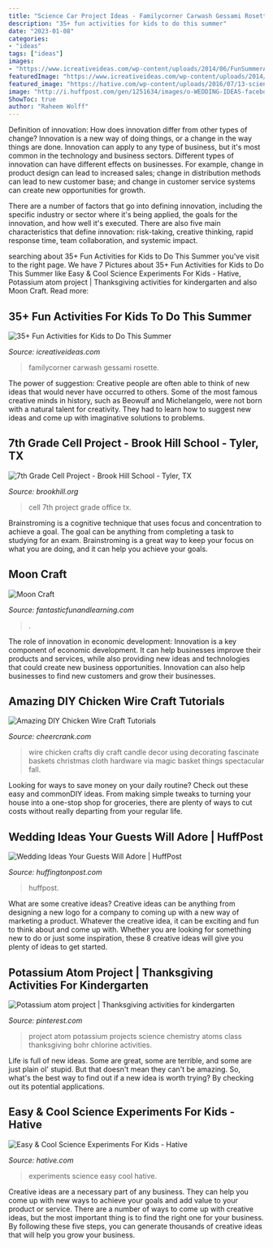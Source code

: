 ```yaml
---
title: "Science Car Project Ideas - Familycorner Carwash Gessami Rosette"
description: "35+ fun activities for kids to do this summer"
date: "2023-01-08"
categories:
- "ideas"
tags: ["ideas"]
images:
- "https://www.icreativeideas.com/wp-content/uploads/2014/06/FunSummerActivitiesforKids23.jpg"
featuredImage: "https://www.icreativeideas.com/wp-content/uploads/2014/06/FunSummerActivitiesforKids23.jpg"
featured_image: "https://hative.com/wp-content/uploads/2016/07/13-science-experiments-for-kids.jpg"
image: "http://i.huffpost.com/gen/1251634/images/o-WEDDING-IDEAS-facebook.jpg"
ShowToc: true
author: "Raheem Wolff"
---
```



Definition of innovation: How does innovation differ from other types of change?
Innovation is a new way of doing things, or a change in the way things are done. Innovation can apply to any type of business, but it's most common in the technology and business sectors.
Different types of innovation can have different effects on businesses. For example, change in product design can lead to increased sales; change in distribution methods can lead to new customer base; and change in customer service systems can create new opportunities for growth.

There are a number of factors that go into defining innovation, including the specific industry or sector where it's being applied, the goals for the innovation, and how well it's executed. There are also five main characteristics that define innovation: risk-taking, creative thinking, rapid response time, team collaboration, and systemic impact.

	

		
searching about 35+ Fun Activities for Kids to Do This Summer you've visit to the right page. We have 7 Pictures about 35+ Fun Activities for Kids to Do This Summer like Easy &amp; Cool Science Experiments For Kids - Hative, Potassium atom project | Thanksgiving activities for kindergarten and also Moon Craft. Read more:
		
    
## 35+ Fun Activities For Kids To Do This Summer

<img loading=lazy src="https://www.icreativeideas.com/wp-content/uploads/2014/06/FunSummerActivitiesforKids23.jpg" onerror="this.onerror=null;this.src='https://tse1.mm.bing.net/th?id=OIP.CUnq2nhA8mplJmaWsMV8cAHaLv&amp;pid=15.1';" alt="35+ Fun Activities for Kids to Do This Summer">

_Source: icreativeideas.com_

>familycorner carwash gessami rosette. 

	

The power of suggestion:
Creative people are often able to think of new ideas that would never have occurred to others. Some of the most famous creative minds in history, such as Beowulf and Michelangelo, were not born with a natural talent for creativity. They had to learn how to suggest new ideas and come up with imaginative solutions to problems.

    
## 7th Grade Cell Project - Brook Hill School - Tyler, TX

<img loading=lazy src="https://www.brookhill.org/wp-content/uploads/2016/02/7th-cell-projectta-9.jpg?w=683" onerror="this.onerror=null;this.src='https://tse4.mm.bing.net/th?id=OIP.TGPdJG2nB48frxMAE9Ni6gHaLH&amp;pid=15.1';" alt="7th Grade Cell Project - Brook Hill School - Tyler, TX">

_Source: brookhill.org_

>cell 7th project grade office tx. 

	

Brainstroming is a cognitive technique that uses focus and concentration to achieve a goal. The goal can be anything from completing a task to studying for an exam. Brainstroming is a great way to keep your focus on what you are doing, and it can help you achieve your goals.

    
## Moon Craft

<img loading=lazy src="https://www.fantasticfunandlearning.com/wp-content/uploads/2013/01/Moon-Craft.jpg" onerror="this.onerror=null;this.src='https://tse4.mm.bing.net/th?id=OIP.ojST23pS-7LdR3dyrDdqswHaKQ&amp;pid=15.1';" alt="Moon Craft">

_Source: fantasticfunandlearning.com_

>. 

	

The role of innovation in economic development:
Innovation is a key component of economic development. It can help businesses improve their products and services, while also providing new ideas and technologies that could create new business opportunities. Innovation can also help businesses to find new customers and grow their businesses.

    
## Amazing DIY Chicken Wire Craft Tutorials

<img loading=lazy src="https://www.cheercrank.com/wp-content/uploads/2016/12/25-chicken-wire-craft-ideas.jpg" onerror="this.onerror=null;this.src='https://tse3.mm.bing.net/th?id=OIP.GjIzP3VmyZkfzGpTs6mdpAHaLH&amp;pid=15.1';" alt="Amazing DIY Chicken Wire Craft Tutorials">

_Source: cheercrank.com_

>wire chicken crafts diy craft candle decor using decorating fascinate baskets christmas cloth hardware via magic basket things spectacular fall. 

	

Looking for ways to save money on your daily routine? Check out these easy and commonDIY ideas. From making simple tweaks to turning your house into a one-stop shop for groceries, there are plenty of ways to cut costs without really departing from your regular life.

    
## Wedding Ideas Your Guests Will Adore | HuffPost

<img loading=lazy src="http://i.huffpost.com/gen/1251634/images/o-WEDDING-IDEAS-facebook.jpg" onerror="this.onerror=null;this.src='https://tse2.mm.bing.net/th?id=OIP.kCo9c0-Ju2qmsjf2wEyFuQHaLH&amp;pid=15.1';" alt="Wedding Ideas Your Guests Will Adore | HuffPost">

_Source: huffingtonpost.com_

>huffpost. 

	

What are some creative ideas?
Creative ideas can be anything from designing a new logo for a company to coming up with a new way of marketing a product. Whatever the creative idea, it can be exciting and fun to think about and come up with. Whether you are looking for something new to do or just some inspiration, these 8 creative ideas will give you plenty of ideas to get started.

    
## Potassium Atom Project | Thanksgiving Activities For Kindergarten

<img loading=lazy src="https://i.pinimg.com/736x/f9/41/2b/f9412b4b2b103d0684dc85edac275759--atom-project-school-projects.jpg" onerror="this.onerror=null;this.src='https://tse1.mm.bing.net/th?id=OIP.mAtPkN17PN7bAiTaA_TL-AHaJ3&amp;pid=15.1';" alt="Potassium atom project | Thanksgiving activities for kindergarten">

_Source: pinterest.com_

>project atom potassium projects science chemistry atoms class thanksgiving bohr chlorine activities. 

	

Life is full of new ideas. Some are great, some are terrible, and some are just plain ol' stupid. But that doesn't mean they can't be amazing. So, what's the best way to find out if a new idea is worth trying? By checking out its potential applications.

    
## Easy &amp; Cool Science Experiments For Kids - Hative

<img loading=lazy src="https://hative.com/wp-content/uploads/2016/07/13-science-experiments-for-kids.jpg" onerror="this.onerror=null;this.src='https://tse2.mm.bing.net/th?id=OIP.MqH7h26Im1__nCpsFmD4oAHaLG&amp;pid=15.1';" alt="Easy &amp; Cool Science Experiments For Kids - Hative">

_Source: hative.com_

>experiments science easy cool hative. 

	

Creative ideas are a necessary part of any business. They can help you come up with new ways to achieve your goals and add value to your product or service. There are a number of ways to come up with creative ideas, but the most important thing is to find the right one for your business. By following these five steps, you can generate thousands of creative ideas that will help you grow your business.

